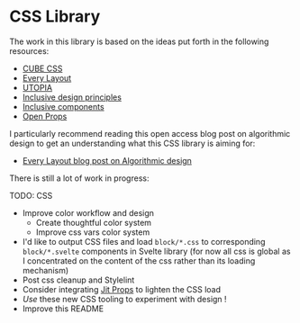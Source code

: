 # CSS Library

The work in this library is based on the ideas put forth in the following resources:

- [CUBE CSS](https://cube.fyi)
- [Every Layout](https://every-layout.dev)
- [UTOPIA](https://utopia.fyi/)
- [Inclusive design principles](https://inclusivedesignprinciples.org/)
- [Inclusive components](https://inclusive-components.design/)
- [Open Props](https://open-props.style/)

I particularly recommend reading this open access blog post on algorithmic design to get an understanding what this CSS library is aiming for:

- [Every Layout blog post on Algorithmic design](https://every-layout.dev/blog/algorithmic-design/)

There is still a lot of work in progress:

TODO: CSS

- Improve color workflow and design
  - Create thoughtful color system
  - Improve css vars color system
- I'd like to output CSS files and load `block/*.css` to corresponding `block/*.svelte` components in Svelte library (for now all css is global as I concentrated on the content of the css rather than its loading mechanism)
- Post css cleanup and Stylelint
- Consider integrating [Jit Props](https://github.com/GoogleChromeLabs/postcss-jit-props) to lighten the CSS load
- _Use_ these new CSS tooling to experiment with design !
- Improve this README
